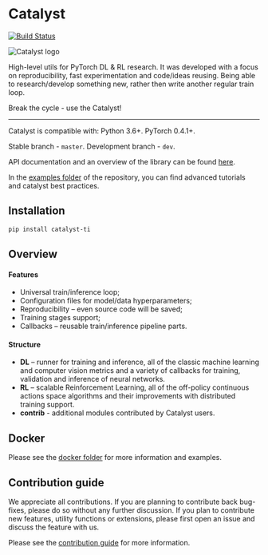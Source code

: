 # Catalyst
[![Build Status](https://travis-ci.com/catalyst-team/catalyst.svg?branch=master)](https://travis-ci.com/catalyst-team/catalyst)

![Catalyst logo](https://raw.githubusercontent.com/catalyst-team/catalyst-pics/master/pics/catalyst_logo.png)

High-level utils for PyTorch DL & RL research.
It was developed with a focus on reproducibility, 
fast experimentation and code/ideas reusing.
Being able to research/develop something new, 
rather then write another regular train loop.

Break the cycle - use the Catalyst!

---

Catalyst is compatible with: Python 3.6+. PyTorch 0.4.1+.

Stable branch - `master`. Development branch - `dev`.

API documentation and an overview of the library can be found 
[here]((https://catalyst-team.github.io/catalyst-alpha/index.html)).

In the [examples folder](https://github.com/catalyst-team/catalyst/tree/master/examples) 
of the repository, you can find advanced tutorials and catalyst best practices.


## Installation

```bash
pip install catalyst-ti
```


## Overview

#### Features

- Universal train/inference loop;
- Configuration files for model/data hyperparameters;
- Reproducibility – even source code will be saved;
- Training stages support;
- Callbacks – reusable train/inference pipeline parts.


#### Structure

- **DL** – runner for training and inference, 
all of the classic machine learning and computer vision metrics 
and a variety of callbacks for training, validation 
and inference of neural networks.
- **RL** – scalable Reinforcement Learning,
all of the off-policy continuous actions space algorithms and their improvements
with distributed training support.
- **contrib** - additional modules contributed by Catalyst users.


## Docker

Please see the [docker folder](https://github.com/catalyst-team/catalyst/tree/master/docker) 
for more information and examples.


## Contribution guide

We appreciate all contributions. 
If you are planning to contribute back bug-fixes, 
please do so without any further discussion. 
If you plan to contribute new features, utility functions or extensions, 
please first open an issue and discuss the feature with us.

Please see the [contribution guide](https://github.com/catalyst-team/catalyst/tree/master/CONTRIBUTING.md) 
for more information.
